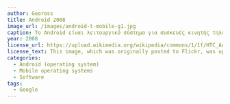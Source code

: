 ```yaml
---
author: Geoross
title: Android 2008 
image_url: /images/android-t-mobile-g1.jpg
caption: Το Android είναι λειτουργικό σύστημα για συσκευές κινητής τηλεφωνίας το οποίο τρέχει τον πυρήνα του λειτουργικού Linux. Αρχικά αναπτύχθηκε από την Google και αργότερα από την Open Handset Alliance .Επιτρέπει στους κατασκευαστές λογισμικού να συνθέτουν κώδικα με την χρήση της γλώσσας προγραμματισμού Java, ελέγχοντας την συσκευή μέσω βιβλιοθηκών λογισμικού ανεπτυγμένων από την Google. Το Android είναι κατά κύριο λόγο σχεδιασμένο για συσκευές με οθόνη αφής, όπως τα έξυπνα τηλέφωνα και τα τάμπλετ, με διαφορετικό περιβάλλον χρήσης για τηλεοράσεις (Android TV), αυτοκίνητα (Android Auto) και ρολόγια χειρός (Android Wear). Παρόλο που έχει αναπτυχθεί για συσκευές με οθόνη αφής, έχει χρησιμοποιηθεί σε κονσόλες παιχνιδιών, ψηφιακές φωτογραφικές μηχανές, συνηθισμένους Η/Υ (π.χ. το HP Slate 21) και σε άλλες ηλεκτρονικές συσκευές.
year: 2008
license_url: https://upload.wikimedia.org/wikipedia/commons/1/1f/HTC_Android_T-Mobile_G1.jpg
license_text: This image, which was originally posted to Flickr, was uploaded to Commons using Flickr upload bot on 25 September 2008, 04:40 by AxelBoldt. On that date, it was confirmed to be licensed under the terms of the license indicated.
categories:
  - Android (operating system)
  - Mobile operating systems
  - Software
tags:
  - Google
---
```

